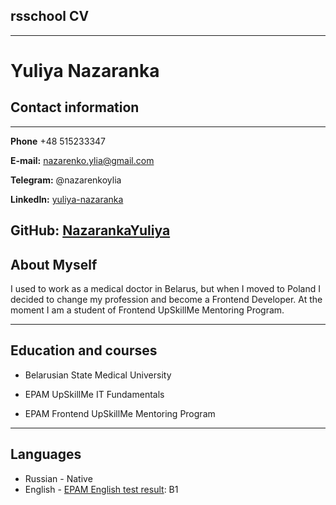 ## rsschool CV

---

# Yuliya Nazaranka

## Contact information

---

**Phone** +48 515233347

**E-mail:** nazarenko.ylia@gmail.com

**Telegram:** @nazarenkoylia

**LinkedIn:** [yuliya-nazaranka](https://www.linkedin.com/in/yuliya-nazaranka-91a777257/)

## **GitHub:** [NazarankaYuliya](https://github.com/NazarankaYuliya)

## About Myself

I used to work as a medical doctor in Belarus, but when I moved to Poland I decided to change my profession and become a Frontend Developer. At the moment I am a student of Frontend UpSkillMe Mentoring Program.

---

## Education and courses

- Belarusian State Medical University

- EPAM UpSkillMe IT Fundamentals

- EPAM Frontend UpSkillMe Mentoring Program

---

## Languages

- Russian - Native
- English - [EPAM English test result](https://examinator.epam.com/Main/PersonalAssignments): B1
